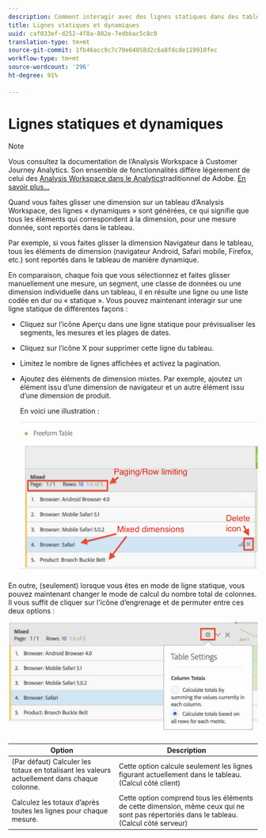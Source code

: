 ```yaml
---
description: Comment interagir avec des lignes statiques dans des tableaux.
title: Lignes statiques et dynamiques
uuid: caf033ef-d252-4f8a-802e-7edbbac5c8c0
translation-type: tm+mt
source-git-commit: 1fb46acc9c7c70e64058d2c6a8fdcde119910fec
workflow-type: tm+mt
source-wordcount: '296'
ht-degree: 91%

---
```



# Lignes statiques et dynamiques

>[!NOTE]
>
>Vous consultez la documentation de l’Analysis Workspace à Customer Journey Analytics. Son ensemble de fonctionnalités diffère légèrement de celui des [Analysis Workspace dans le Analytics](https://docs.adobe.com/content/help/fr-FR/analytics/analyze/analysis-workspace/home.html)traditionnel de Adobe. [En savoir plus...](/help/getting-started/cja-aa.md)

Quand vous faites glisser une dimension sur un tableau d’Analysis Workspace, des lignes « dynamiques » sont générées, ce qui signifie que tous les éléments qui correspondent à la dimension, pour une mesure donnée, sont reportés dans le tableau.

Par exemple, si vous faites glisser la dimension Navigateur dans le tableau, tous les éléments de dimension (navigateur Android, Safari mobile, Firefox, etc.) sont reportés dans le tableau de manière dynamique.

En comparaison, chaque fois que vous sélectionnez et faites glisser manuellement une mesure, un segment, une classe de données ou une dimension individuelle dans un tableau, il en résulte une ligne ou une liste codée en dur ou « statique ». Vous pouvez maintenant interagir sur une ligne statique de différentes façons :

* Cliquez sur l’icône Aperçu dans une ligne statique pour prévisualiser les segments, les mesures et les plages de dates.
* Cliquez sur l’icône X pour supprimer cette ligne du tableau.
* Limitez le nombre de lignes affichées et activez la pagination.
* Ajoutez des éléments de dimension mixtes. Par exemple, ajoutez un élément issu d’une dimension de navigateur et un autre élément issu d’une dimension de produit.

   En voici une illustration :

   ![](assets/static_rows.png)

En outre, (seulement) lorsque vous êtes en mode de ligne statique, vous pouvez maintenant changer le mode de calcul du nombre total de colonnes. Il vous suffit de cliquer sur l’icône d’engrenage et de permuter entre ces deux options :

![](assets/column-totals.png)

| Option | Description |
|---|---|
| (Par défaut) Calculer les totaux en totalisant les valeurs actuellement dans chaque colonne. | Cette option calcule seulement les lignes figurant actuellement dans le tableau. (Calcul côté client) |
| Calculez les totaux d’après toutes les lignes pour chaque mesure. | Cette option comprend tous les éléments de cette dimension, même ceux qui ne sont pas répertoriés dans le tableau. (Calcul côté serveur) |

